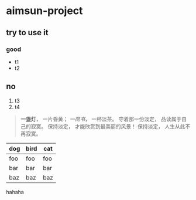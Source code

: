 ﻿# aimsun-project
## try to use it
### good
- t1
- t2

## no
1. t3
2. t4

> **一盏灯**， 一片昏黄； *一简书*， 一杯淡茶。 守着那一份淡定， 品读属于自己的寂寞。 保持淡定， 才能欣赏到最美丽的风景！ 保持淡定， 人生从此不再寂寞。

dog | bird | cat
----|------|----
foo | foo  | foo
bar | bar  | bar
baz | baz  | baz

hahaha